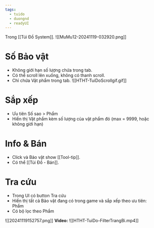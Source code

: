 ```yaml
---
tags:
  - tuido
  - duongnd
  - readyUI
---
```

Trong [[Túi Đồ System]].
![[MuMu12-20241119-032920.png]]

# Số Bảo vật
- Không giới hạn số lượng chứa trong tab.
- Có thể scroll lên xuống, không có thanh scroll.
- Chỉ chứa Vật phẩm trong tab.
![[HTHT-TuiDoScrollgif.gif]]
# Sắp xếp
- Ưu tiên Số sao > Phẩm
- Hiển thị Vật phẩm kèm số lượng của vật phẩm đó (max = 9999, hoặc không giới hạn)

# Info & Bán
- Click và Bảo vật show [[Tool-tip]].
- Có thể [[Túi Đồ - Bán]].
# Tra cứu
- Trong UI có button Tra cứu
- Hiển thị tất cả Bảo vật đang có trong game và sắp xếp theo ưu tiên: Phẩm
- Có bộ lọc theo Phẩm

![[20241119152757.png]]
**Video:**
![[HTHT-TuiDo-FilterTrangBi.mp4]]